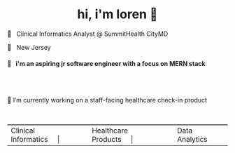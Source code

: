 <h1 align="center">hi, i'm loren 👋</h1>
<p>💼&nbsp&nbsp&nbspClinical Informatics Analyst @ SummitHealth CityMD</p>
<p>📍&nbsp&nbsp&nbspNew Jersey</p>

<h4>🌱&nbsp&nbsp&nbspi'm an aspiring jr software engineer with a focus on MERN stack</h4><br>

<br>
<p>🔭 I’m currently working on a staff-facing healthcare check-in product</p><br>
<table align="center" style="border-top: 1px solid grey; ">
<tr>
<td>Clinical Informatics&nbsp&nbsp&nbsp&nbsp&nbsp|</td>
<td>Healthcare Products&nbsp&nbsp&nbsp&nbsp&nbsp|</td>
<td>Data Analytics</td>
</tr>
</table>
